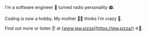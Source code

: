 I'm a software engineer 💾 turned radio personality 📻.

Coding is now a hobby. My mother 👩‍👦 thinks I'm crazy 🤪.

Find out more or listen 👂 at [www.jew.pizza](https://jew.pizza/) ✡️🍕.
